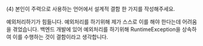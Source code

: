 (4) 본인이 주력으로 사용하는 언어에서 설계적 결함 한 가지를 작성해주세요.
    
예외처리하기가 힘듦니다. 예외처리를 하기위해 제가 스스로 이를 해야 한다는데 어려움을 겪었습니다. 백엔드 개발에 있어 예외처리를 하기위해 RuntimeException을 상속하여 이를 수행하는 것이 결함이라고 생각합니다.
